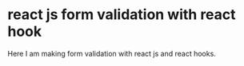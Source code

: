# react js form validation with react hook

Here I am making form validation with react js and react hooks.